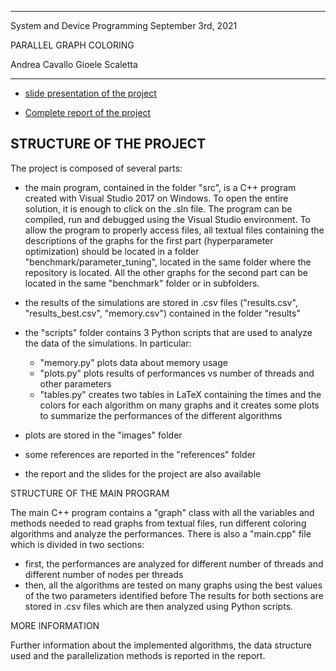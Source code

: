 
***********************************************
System and Device Programming
September 3rd, 2021
 
PARALLEL GRAPH COLORING

Andrea Cavallo
Gioele Scaletta
***********************************************

- [slide presentation of the project](https://github.com/gioele-scaletta/Graph-Coloring-System-Device-Programming-Project/blob/SDP_project_presentation.pdf)

- [Complete report of the project](https://github.com/gioele-scaletta/Graph-Coloring-System-Device-Programming-Project/blob/SDP_Report.pdf)

## STRUCTURE OF THE PROJECT

The project is composed of several parts:

- 	the main program, contained in the folder "src", is a C++ program created with
	Visual Studio 2017 on Windows. To open the entire solution, it is enough to click 
	on the .sln file. The program can be compiled, run and debugged using the Visual 
	Studio environment. To allow the program to properly access files, all textual files 
	containing the descriptions of the graphs for the first part (hyperparameter optimization)
	should be located in a folder "benchmark/parameter_tuning", located in the same 
	folder where the repository is located. All the other graphs for the second part can be 
	located in the same "benchmark" folder or in subfolders.
	
-	the results of the simulations are stored in .csv files ("results.csv", 
	"results_best.csv", "memory.csv") contained in the folder "results"
	
- 	the "scripts" folder contains 3 Python scripts that are used to analyze the data 
	of the simulations. In particular:
	- "memory.py" plots data about memory usage
	- "plots.py" plots results of performances vs number of threads and other parameters
	- "tables.py" creates two tables in LaTeX containing the times and the colors for
	each algorithm on many graphs and it creates some plots to summarize the performances
	of the different algorithms
	
- 	plots are stored in the "images" folder

- 	some references are reported in the "references" folder

-	the report and the slides for the project are also available


STRUCTURE OF THE MAIN PROGRAM

The main C++ program contains a "graph" class with all the variables and methods
needed to read graphs from textual files, run different coloring algorithms and 
analyze the performances. There is also a "main.cpp" file which is divided 
in two sections:
-	first, the performances are analyzed for different number of threads and 
	different number of nodes per threads
-	then, all the algorithms are tested on many graphs using the best values of 
	the two parameters identified before
The results for both sections are stored in .csv files which are then analyzed
using Python scripts.
	

MORE INFORMATION

Further information about the implemented algorithms, the data structure used
and the parallelization methods is reported in the report.
	
	
	
	
	
	
